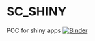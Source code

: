 # SC_SHINY
POC for shiny apps
[![Binder](https://mybinder.org/badge_logo.svg)](https://mybinder.org/v2/gh/geoff-marine/SC_SHINY/master/shiny/)
